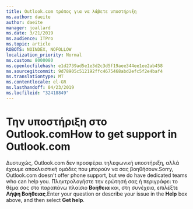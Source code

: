 ```yaml
---
title: Outlook.com τρόπος για να λάβετε υποστήριξη
ms.author: daeite
author: daeite
manager: joallard
ms.date: 3/21/2019
ms.audience: ITPro
ms.topic: article
ROBOTS: NOINDEX, NOFOLLOW
localization_priority: Normal
ms.custom: 8000080
ms.openlocfilehash: e1d2739ad5e1e3d2c3d5f19aee344ee1ee2ab458
ms.sourcegitcommit: 9d78905c512192ffc4675468abd2efc5f2e4baf4
ms.translationtype: MT
ms.contentlocale: el-GR
ms.lasthandoff: 04/23/2019
ms.locfileid: "32418849"
---
```

# <a name="how-to-get-support-in-outlookcom"></a><span data-ttu-id="11ecf-102">Την υποστήριξη στο Outlook.com</span><span class="sxs-lookup"><span data-stu-id="11ecf-102">How to get support in Outlook.com</span></span>

<span data-ttu-id="11ecf-103">Δυστυχώς, Outlook.com δεν προσφέρει τηλεφωνική υποστήριξη, αλλά έχουμε αποκλειστική ομάδες που μπορούν να σας βοηθήσουν.</span><span class="sxs-lookup"><span data-stu-id="11ecf-103">Sorry, Outlook.com doesn't offer phone support, but we do have dedicated teams who can help you.</span></span>
<span data-ttu-id="11ecf-104">Πληκτρολογήστε την ερώτησή σας ή περιγράφει το θέμα σας στο παραπάνω πλαίσιο **Βοήθεια** και, στη συνέχεια, επιλέξτε **Λήψη Βοήθειας**.</span><span class="sxs-lookup"><span data-stu-id="11ecf-104">Enter your question or describe your issue in the **Help** box above, and then select **Get help**.</span></span>



